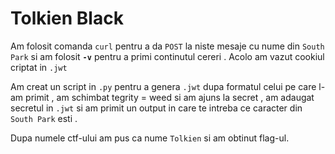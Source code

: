 # Tolkien Black

Am folosit comanda `curl` pentru a da `POST` la niste mesaje cu nume din `South Park` si am folosit  __`-v`__  pentru a primi continutul cereri . Acolo am vazut cookiul criptat in `.jwt` 

Am creat un script in `.py` pentru a genera `.jwt` dupa formatul celui pe care l-am primit , am schimbat tegrity = weed si am ajuns la secret , am adaugat secretul in `.jwt` si am primit un output in care te intreba ce caracter din `South Park` esti . 

Dupa numele ctf-ului am pus ca nume `Tolkien` si am obtinut flag-ul.








